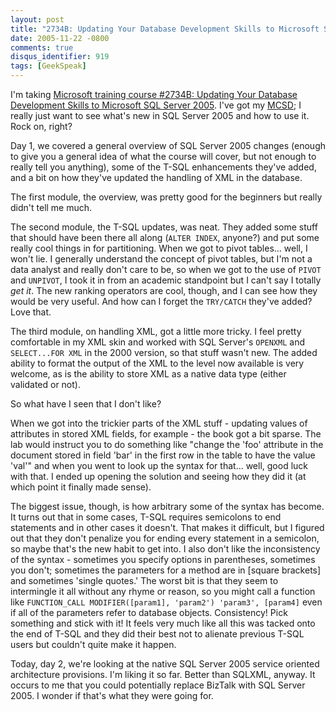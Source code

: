 ```yaml
---
layout: post
title: "2734B: Updating Your Database Development Skills to Microsoft SQL Server 2005, Part 1"
date: 2005-11-22 -0800
comments: true
disqus_identifier: 919
tags: [GeekSpeak]
---
```

I'm taking [Microsoft training course \#2734B: Updating Your Database
Development Skills to Microsoft SQL Server
2005](http://www.microsoft.com/learning/syllabi/en-us/2734bfinal.mspx).
I've got my
[MCSD](http://www.microsoft.com/learning/mcp/mcsd/default.asp); I really
just want to see what's new in SQL Server 2005 and how to use it. Rock
on, right?
 
 Day 1, we covered a general overview of SQL Server 2005 changes (enough
to give you a general idea of what the course will cover, but not enough
to really tell you anything), some of the T-SQL enhancements they've
added, and a bit on how they've updated the handling of XML in the
database.
 
 The first module, the overview, was pretty good for the beginners but
really didn't tell me much.
 
 The second module, the T-SQL updates, was neat. They added some stuff
that should have been there all along (`ALTER INDEX`, anyone?) and put
some really cool things in for partitioning. When we got to pivot
tables... well, I won't lie. I generally understand the concept of pivot
tables, but I'm not a data analyst and really don't care to be, so when
we got to the use of `PIVOT` and `UNPIVOT`, I took it in from an
academic standpoint but I can't say I totally *get it*. The new ranking
operators are cool, though, and I can see how they would be very useful.
And how can I forget the `TRY/CATCH` they've added? Love that.
 
 The third module, on handling XML, got a little more tricky. I feel
pretty comfortable in my XML skin and worked with SQL Server's `OPENXML`
and `SELECT...FOR XML` in the 2000 version, so that stuff wasn't new.
The added ability to format the output of the XML to the level now
available is very welcome, as is the ability to store XML as a native
data type (either validated or not).
 
 So what have I seen that I don't like?
 
 When we got into the trickier parts of the XML stuff - updating values
of attributes in stored XML fields, for example - the book got a bit
sparse. The lab would instruct you to do something like "change the
'foo' attribute in the document stored in field 'bar' in the first row
in the table to have the value 'val'" and when you went to look up the
syntax for that... well, good luck with that. I ended up opening the
solution and seeing how they did it (at which point it finally made
sense).
 
 The biggest issue, though, is how arbitrary some of the syntax has
become. It turns out that in some cases, T-SQL requires semicolons to
end statements and in other cases it doesn't. That makes it difficult,
but I figured out that they don't penalize you for ending every
statement in a semicolon, so maybe that's the new habit to get into. I
also don't like the inconsistency of the syntax - sometimes you specify
options in parentheses, sometimes you don't; sometimes the parameters
for a method are in [square brackets] and sometimes 'single quotes.' The
worst bit is that they seem to intermingle it all without any rhyme or
reason, so you might call a function like
`FUNCTION_CALL MODIFIER([param1], 'param2') 'param3', [param4]` even if
all of the parameters refer to database objects. Consistency! Pick
something and stick with it! It feels very much like all this was tacked
onto the end of T-SQL and they did their best not to alienate previous
T-SQL users but couldn't quite make it happen.
 
 Today, day 2, we're looking at the native SQL Server 2005 service
oriented architecture provisions. I'm liking it so far. Better than
SQLXML, anyway. It occurs to me that you could potentially replace
BizTalk with SQL Server 2005. I wonder if that's what they were going
for.
